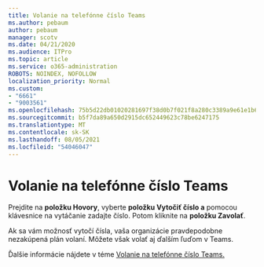 ```yaml
---
title: Volanie na telefónne číslo Teams
ms.author: pebaum
author: pebaum
manager: scotv
ms.date: 04/21/2020
ms.audience: ITPro
ms.topic: article
ms.service: o365-administration
ROBOTS: NOINDEX, NOFOLLOW
localization_priority: Normal
ms.custom:
- "6661"
- "9003561"
ms.openlocfilehash: 75b5d22db01020281697f38d0b7f021f8a280c3389a9e61e1b69d9b002cb8d6e
ms.sourcegitcommit: b5f7da89a650d2915dc652449623c78be6247175
ms.translationtype: MT
ms.contentlocale: sk-SK
ms.lasthandoff: 08/05/2021
ms.locfileid: "54046047"
---
```

# <a name="call-a-phone-number-in-teams"></a>Volanie na telefónne číslo Teams

Prejdite na  **položku Hovory**, vyberte  **položku Vytočiť číslo a** pomocou klávesnice na vytáčanie zadajte číslo. Potom kliknite na  **položku Zavolať**.

Ak sa vám možnosť vytočí čísla, vaša organizácie pravdepodobne nezakúpená plán volaní. Môžete však volať aj ďalším ľuďom v Teams.  

Ďalšie informácie nájdete v téme [Volanie na telefónne číslo Teams.](https://support.microsoft.com/office/20d24ace-2851-4c29-8441-30dd2a5cf078)
